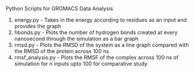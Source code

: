 Python Scripts for GROMACS Data Analysis

1. energy.py - Takes in the energy according to residues as an input and provides the graph
2. hbonds.py - Plots the number of hydrogen bonds created at every nanosecond through the simulation as a bar graph
3. rmsd.py - Plots the RMSD of the system as a line graph compared with the RMSD of the protein across 100 ns
4. rmsf_analysis.py - Plots the RMSF of the complex across 100 ns of simulation for n inputs upto 100 for comparative study

   
